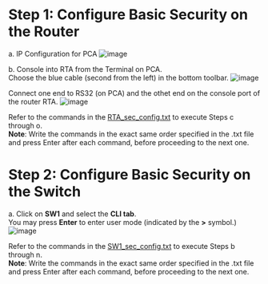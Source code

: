 # Step 1: Configure Basic Security on the Router
a. IP Configuration for PCA 
![image](https://github.com/user-attachments/assets/696ca0e6-7881-485d-8a6e-78b218f0677c)

b. Console into RTA from the Terminal on PCA.<br>
Choose the blue cable (second from the left) in the bottom toolbar.
![image](https://github.com/user-attachments/assets/b8eebbd4-af9d-47d0-8dab-61d1d149004b)

Connect one end to RS32 (on PCA) and the othet end on the console port of the router RTA.
![image](https://github.com/user-attachments/assets/308bf017-90cd-4179-952d-8a41fdcf98c3)


Refer to the commands in the [RTA_sec_config.txt](./RTA_sec_config.txt) to execute Steps c through o.<br>
**Note**: Write the commands in the exact same order specified in the .txt file and press Enter after each command, before proceeding to the next one.

# Step 2: Configure Basic Security on the Switch
a. Click on **SW1** and select the **CLI tab**.<br>
You may press **Enter** to enter user mode (indicated by the **>** symbol.)
![image](https://github.com/user-attachments/assets/805cd70c-fb72-4e6f-be09-ed96c6a83ed0)

Refer to the commands in the [SW1_sec_config.txt](./SW1_sec_config.txt) to execute Steps b through n.<br>
**Note**: Write the commands in the exact same order specified in the .txt file and press Enter after each command, before proceeding to the next one.
